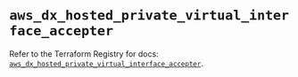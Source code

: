 # `aws_dx_hosted_private_virtual_interface_accepter`

Refer to the Terraform Registry for docs: [`aws_dx_hosted_private_virtual_interface_accepter`](https://registry.terraform.io/providers/hashicorp/aws/6.0.0/docs/resources/dx_hosted_private_virtual_interface_accepter).
